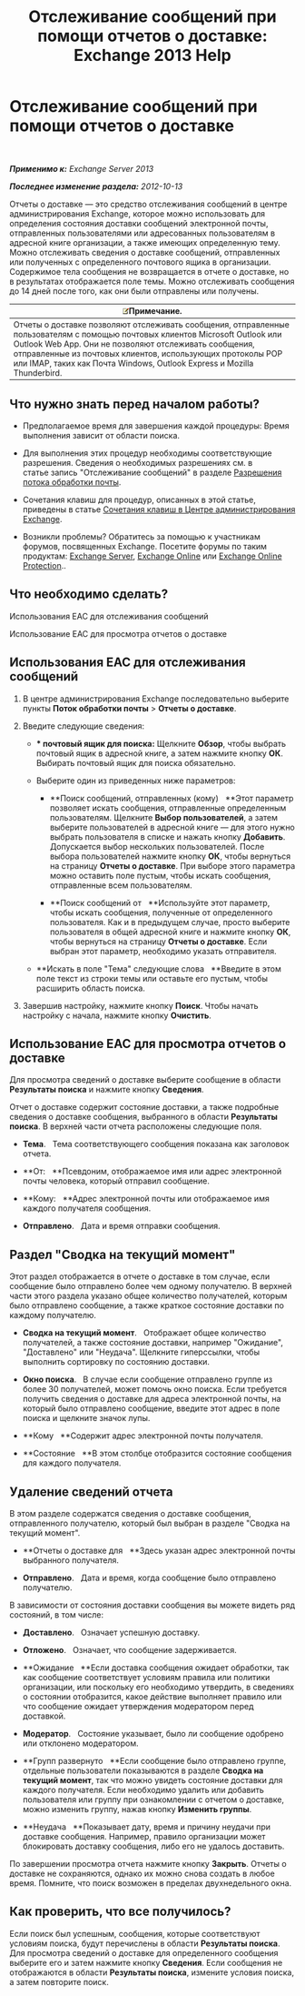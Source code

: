 ﻿---
title: 'Отслеживание сообщений при помощи отчетов о доставке: Exchange 2013 Help'
TOCTitle: Отслеживание сообщений при помощи отчетов о доставке
ms:assetid: a14e4e62-08ca-4a7b-92e1-d39fe3e0a9e5
ms:mtpsurl: https://technet.microsoft.com/ru-ru/library/JJ150554(v=EXCHG.150)
ms:contentKeyID: 50487264
ms.date: 04/30/2018
mtps_version: v=EXCHG.150
ms.translationtype: HT
---

# Отслеживание сообщений при помощи отчетов о доставке

 

_**Применимо к:** Exchange Server 2013_

_**Последнее изменение раздела:** 2012-10-13_

Отчеты о доставке — это средство отслеживания сообщений в центре администрирования Exchange, которое можно использовать для определения состояния доставки сообщений электронной почты, отправленных пользователями или адресованных пользователям в адресной книге организации, а также имеющих определенную тему. Можно отслеживать сведения о доставке сообщений, отправленных или полученных с определенного почтового ящика в организации. Содержимое тела сообщения не возвращается в отчете о доставке, но в результатах отображается поле темы. Можно отслеживать сообщения до 14 дней после того, как они были отправлены или получены.

<table>
<thead>
<tr class="header">
<th><img src="images/JJ126620.note(EXCHG.150).gif" title="Примечание" alt="Примечание" />Примечание.</th>
</tr>
</thead>
<tbody>
<tr class="odd">
<td>Отчеты о доставке позволяют отслеживать сообщения, отправленные пользователям с помощью почтовых клиентов Microsoft Outlook или Outlook Web App. Они не позволяют отслеживать сообщения, отправленные из почтовых клиентов, использующих протоколы POP или IMAP, таких как Почта Windows, Outlook Express и Mozilla Thunderbird.</td>
</tr>
</tbody>
</table>


## Что нужно знать перед началом работы?

  - Предполагаемое время для завершения каждой процедуры: Время выполнения зависит от области поиска.

  - Для выполнения этих процедур необходимы соответствующие разрешения. Сведения о необходимых разрешениях см. в статье запись "Отслеживание сообщений" в разделе [Разрешения потока обработки почты](mail-flow-permissions-exchange-2013-help.md).

  - Сочетания клавиш для процедур, описанных в этой статье, приведены в статье [Сочетания клавиш в Центре администрирования Exchange](keyboard-shortcuts-in-the-exchange-admin-center-exchange-online-protection-help.md).

  - Возникли проблемы? Обратитесь за помощью к участникам форумов, посвященных Exchange. Посетите форумы по таким продуктам: [Exchange Server](https://go.microsoft.com/fwlink/p/?linkid=60612), [Exchange Online](https://go.microsoft.com/fwlink/p/?linkid=267542) или [Exchange Online Protection](https://go.microsoft.com/fwlink/p/?linkid=285351)..

## Что необходимо сделать?

Использования EAC для отслеживания сообщений

Использование EAC для просмотра отчетов о доставке

## Использования EAC для отслеживания сообщений

1.  В центре администрирования Exchange последовательно выберите пункты **Поток обработки почты** \> **Отчеты о доставке**.

2.  Введите следующие сведения:
    
      - **\* почтовый ящик для поиска:**  Щелкните **Обзор**, чтобы выбрать почтовый ящик в адресной книге, а затем нажмите кнопку **ОК**. Выбирать почтовый ящик для поиска обязательно.
    
      - Выберите один из приведенных ниже параметров:
        
          - **Поиск сообщений, отправленных (кому)   **Этот параметр позволяет искать сообщения, отправленные определенным пользователям. Щелкните **Выбор пользователей**, а затем выберите пользователей в адресной книге — для этого нужно выбрать пользователя в списке и нажать кнопку **Добавить**. Допускается выбор нескольких пользователей. После выбора пользователей нажмите кнопку **ОК**, чтобы вернуться на страницу **Отчеты о доставке**. При выборе этого параметра можно оставить поле пустым, чтобы искать сообщения, отправленные всем пользователям.
        
          - **Поиск сообщений от   **Используйте этот параметр, чтобы искать сообщения, полученные от определенного пользователя. Как и в предыдущем случае, просто выберите пользователя в общей адресной книге и нажмите кнопку **ОК**, чтобы вернуться на страницу **Отчеты о доставке**. Если выбран этот параметр, необходимо указать отправителя.
    
      - **Искать в поле "Тема" следующие слова   **Введите в этом поле текст из строки темы или оставьте его пустым, чтобы расширить область поиска.

3.  Завершив настройку, нажмите кнопку **Поиск**. Чтобы начать настройку с начала, нажмите кнопку **Очистить**.

## Использование EAC для просмотра отчетов о доставке

Для просмотра сведений о доставке выберите сообщение в области **Результаты поиска** и нажмите кнопку **Сведения**.

Отчет о доставке содержит состояние доставки, а также подробные сведения о доставке сообщения, выбранного в области **Результаты поиска**. В верхней части отчета расположены следующие поля.

  - **Тема**.   Тема соответствующего сообщения показана как заголовок отчета.

  - **От:   **Псевдоним, отображаемое имя или адрес электронной почты человека, который отправил сообщение.

  - **Кому:   **Адрес электронной почты или отображаемое имя каждого получателя сообщения.

  - **Отправлено**.   Дата и время отправки сообщения.

## Раздел "Сводка на текущий момент"

Этот раздел отображается в отчете о доставке в том случае, если сообщение было отправлено более чем одному получателю. В верхней части этого раздела указано общее количество получателей, которым было отправлено сообщение, а также краткое состояние доставки по каждому получателю.

  - **Сводка на текущий момент**.   Отображает общее количество получателей, а также состояние доставки, например "Ожидание", "Доставлено" или "Неудача". Щелкните гиперссылки, чтобы выполнить сортировку по состоянию доставки.

  - **Окно поиска**.   В случае если сообщение отправлено группе из более 30 получателей, может помочь окно поиска. Если требуется получить сведения о доставке для адреса электронной почты, на который было отправлено сообщение, введите этот адрес в поле поиска и щелкните значок лупы.

  - **Кому   **Содержит адрес электронной почты получателя.

  - **Состояние   **В этом столбце отобразится состояние сообщения для каждого получателя.

## Удаление сведений отчета

В этом разделе содержатся сведения о доставке сообщения, отправленного получателю, который был выбран в разделе "Сводка на текущий момент".

  - **Отчеты о доставке для   **Здесь указан адрес электронной почты выбранного получателя.

  - **Отправлено**.   Дата и время, когда сообщение было отправлено получателю.

В зависимости от состояния доставки сообщения вы можете видеть ряд состояний, в том числе:

  - **Доставлено**.   Означает успешную доставку.

  - **Отложено**.   Означает, что сообщение задерживается.

  - **Ожидание   **Если доставка сообщения ожидает обработки, так как сообщение соответствует условиям правила или политики организации, или поскольку его необходимо утвердить, в сведениях о состоянии отобразится, какое действие выполняет правило или что сообщение ожидает утверждения модератором перед доставкой.

  - **Модератор**.   Состояние указывает, было ли сообщение одобрено или отклонено модератором.

  - **Групп развернуто   **Если сообщение было отправлено группе, отдельные пользователи показываются в разделе **Сводка на текущий момент**, так что можно увидеть состояние доставки для каждого получателя. Если необходимо удалить или добавить пользователя или группу при ознакомлении с отчетом о доставке, можно изменить группу, нажав кнопку **Изменить группы**.

  - **Неудача   **Показывает дату, время и причину неудачи при доставке сообщения. Например, правило организации может блокировать доставку сообщения, либо его не удалось доставить.

По завершении просмотра отчета нажмите кнопку **Закрыть**. Отчеты о доставке не сохраняются, однако их можно снова создать в любое время. Помните, что поиск возможен в пределах двухнедельного окна.

## Как проверить, что все получилось?

Если поиск был успешным, сообщения, которые соответствуют условиям поиска, будут перечислены в области **Результаты поиска**. Для просмотра сведений о доставке для определенного сообщения выберите его и затем нажмите кнопку **Сведения**. Если сообщения не отображаются в области **Результаты поиска**, измените условия поиска, а затем повторите поиск.

